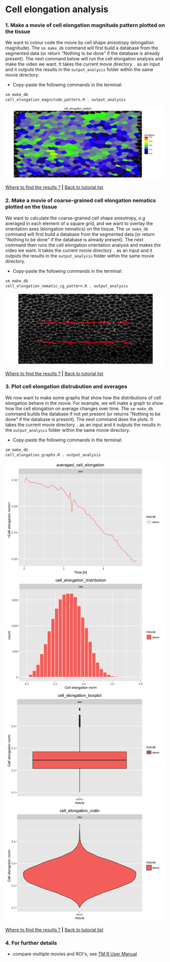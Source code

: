 
# Cell elongation analysis


### 1. Make a movie of cell elongation magnitude pattern plotted on the tissue

We want to colour code the movie by cell shape anisotropy (elongation magnitude). The `sm make_db` command will first build a database from the segmented data (or return "Nothing to be done" if the database is already present). The next command below will run the cell elongation analysis and make the video we want. It takes the current movie directory `.` as an input and it outputs the results in the `output_analysis` folder within the same movie directory.

* Copy-paste the following commands in the terminal:

```
sm make_db 
cell_elongation_magnitude_pattern.R . output_analysis
```

![](cell_elongation_files/figure-html/cell_elongation_magnitude_pattern-1.png)

[Where to find the results ?](../tm_qs_example_data.md#4-look-at-the-results) **|** 
[Back to tutorial list](../tm_qs_example_data.md#3-select-the-analysis-you-are-interested-in)


### 2. Make a movie of coarse-grained cell elongation nematics plotted on the tissue

We want to calculate the coarse-grained cell shape anisotropy, _e.g_ averaged in each element of a square grid, and we want to overlay the orientation axes (elongation nematics) on the tissue. The `sm make_db` command will first build a database from the segmented data (or return "Nothing to be done" if the database is already present). The next command then runs the cell elongation orientation analysis and makes the video we want. It takes the current movie directory `.` as an input and it outputs the results in the `output_analysis` folder within the same movie directory.

* Copy-paste the following commands in the terminal:

```
sm make_db 
cell_elongation_nematic_cg_pattern.R . output_analysis
```

![](cell_elongation_files/figure-html/cg_cell_elongation_nematic_pattern-1.png)

[Where to find the results ?](../tm_qs_example_data.md#4-look-at-the-results) **|** 
[Back to tutorial list](../tm_qs_example_data.md#3-select-the-analysis-you-are-interested-in)

### 3. Plot cell elongation distrubution and averages

We now want to make some graphs that show how the distributions of cell elongation behave in the movie. For example, we will make a graph to show how the cell elongation on average changes over time. The `sm make_db` command builds the database if not yet present (or returns "Nothing to be done" if the database is present). The next command does the plots. It takes the current movie directory `.` as an input and it outputs the results in the `output_analysis` folder within the same movie directory.

* Copy-paste the following commands in the terminal:

```
sm make_db 
cell_elongation_graphs.R . output_analysis
```

![](cell_elongation_files/figure-html/cell_elongation_graphs-1.png)![](cell_elongation_files/figure-html/cell_elongation_graphs-2.png)![](cell_elongation_files/figure-html/cell_elongation_graphs-3.png)![](cell_elongation_files/figure-html/cell_elongation_graphs-4.png)

[Where to find the results ?](../tm_qs_example_data.md#4-look-at-the-results) **|** 
[Back to tutorial list](../tm_qs_example_data.md#3-select-the-analysis-you-are-interested-in)

### 4. For further details

* compare multiple movies and ROI's, see [TM R User Manual](https://mpicbg-scicomp.github.io/tissue_miner/tm_tutorial/R-tutorial.html#comparing-averaged-quantities-between-movies-and-rois)
